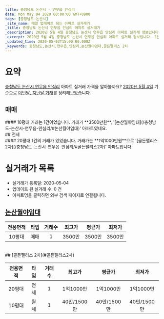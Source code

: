 ```yaml
---
title: 충청남도 논산시 - 연무읍 안심리
date: Mon May 04 2020 00:00:00 GMT+0900
tags: [충청남도-논산시]
_site_name: 매일 업데이트 되는 아파트 실거래가
_title: 충청남도 논산시 연무읍 안심리 아파트 실거래가
_description: 2020년 5월 4일 충청남도 논산시 연무읍 안심리 아파트 실거래 정보입니다. 2건 아파트 정보가 있습니다.
_excerpt: 2020년 5월 4일 충청남도 논산시 연무읍 안심리 아파트 실거래 정보입니다. 2건 아파트 정보가 있습니다.
_updated_time: 2020-05-03T15:00:00.000Z
_keywords: 충청남도,논산시,연무읍,안심리,논산월야임대,골든팰리스 2차
---
```





# 요약
<ins>충청남도 논산시 연무읍 안심리</ins> 아파트 실거래 가격을 알아볼까요? <ins>2020년 5월 4일</ins> 기준으로 <ins>이번달, 지난달 거래</ins>를 정리해보았습니다.

## 매매
<div class="container">
<div class="twelve columns" markdown="1">
#### 10평대
거래는 1건이었습니다. 거래가 **3500만원**, '[논산월야임대](/충청남도-논산시-연무읍-안심리/#논산월야임대)' 아파트였네요.
</div>
</div>
## 전세
<div class="container">
<div class="twelve columns" markdown="1">
#### 20평대
1건의 거래가 있었습니다. 거래가는 **1억1000만원**으로 '[골든팰리스 2차](/충청남도-논산시-연무읍-안심리/#골든팰리스2차)' 아파트입니다.
</div>
</div>



# 실거래가 목록
- 실거래가 등록일: 2020-05-04
- 업데이트 된 실거래 수: 0 건
- 아파트명을 클릭하면 외부 검색 페이지로 연결됩니다.

## [논산월야임대](#논산월야임대)

|전용면적|타입|거래수|최고가|평균가|최저가|
|:---:|:---:|:---:|:---:|:---:|:---:|
|10평대|<span class="deal-type-1">매매</span>|1|3500만|3500만|3500만|

<br/>
## [골든팰리스 2차](#골든팰리스2차)

|전용면적|타입|거래수|최고가|평균가|최저가|
|:---:|:---:|:---:|:---:|:---:|:---:|
|20평대|<span class="deal-type-2">전세</span>|1|1억1000만|1억1000만|1억1000만|
|10평대|<span class="deal-type-3">월세</span>|1|40만/1500만|40만/1500만|40만/1500만|

<br/>



